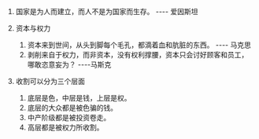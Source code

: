1. 国家是为人而建立，而人不是为国家而生存。  ---- 爱因斯坦


2. 资本与权力
    1. 资本来到世间，从头到脚每个毛孔，都滴着血和肮脏的东西。 ---- 马克思
    2. 剥削来自于权力，而非资本，没有权利撑腰，资本只会讨好顾客和员工，哪敢恣意妄为？  ----马斯克

3. 收割可以分为三个层面
    1. 底层是色，中层是钱，上层是权。
    2. 底层的大众都是被色骗的钱。
    3. 中产阶级都是被投资卷走。
    4. 高层都是被权力所收割。